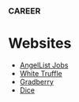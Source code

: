 
### CAREER

# Websites
+   [AngelList Jobs](https://angel.co/jobs)
+   [White Truffle](https://www.whitetruffle.com/c/inbox#open)
+   [Gradberry](https://gradberry.com/)
+   [Dice](http://www.dice.com/)

